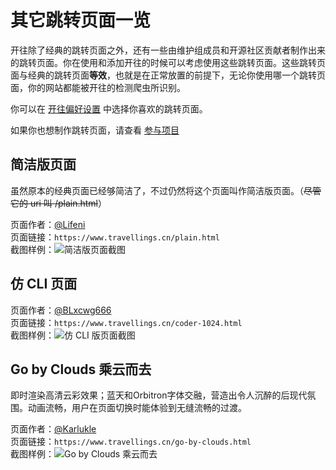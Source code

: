 # 其它跳转页面一览

开往除了经典的跳转页面之外，还有一些由维护组成员和开源社区贡献者制作出来的跳转页面。你在使用和添加开往的时候可以考虑使用这些跳转页面。这些跳转页面与经典的跳转页面**等效**，也就是在正常放置的前提下，无论你使用哪一个跳转页面，你的网站都能被开往的检测爬虫所识别。

你可以在 [开往偏好设置](https://www.travellings.cn/preference) 中选择你喜欢的跳转页面。

如果你也想制作跳转页面，请查看 [参与项目](https://www.travellings.cn/docs/join#参与项目)

## 简洁版页面

虽然原本的经典页面已经够简洁了，不过仍然将这个页面叫作简洁版页面。（~~尽管它的 uri 叫 /plain.html~~）

页面作者：[@Lifeni](https://github.com/Lifeni)\
页面链接：`https://www.travellings.cn/plain.html`\
截图样例：![简洁版页面截图](/assets/img/plain-page.png "简洁版页面截图")

## 仿 CLI 页面

页面作者：[@BLxcwg666](https://github.com/BLxcwg666)\
页面链接：`https://www.travellings.cn/coder-1024.html`\
截图样例：![仿 CLI 版页面截图](/assets/img/coder1024-page.png "仿 CLI 版页面截图")

## Go by Clouds 乘云而去

即时渲染高清云彩效果；蓝天和Orbitron字体交融，营造出令人沉醉的后现代氛围。动画流畅，用户在页面切换时能体验到无缝流畅的过渡。

页面作者：[@Karlukle](https://www.karlukle.site)\
页面链接：`https://www.travellings.cn/go-by-clouds.html`\
截图样例：![Go by Clouds 乘云而去](/assets/img/go-by-clouds-page.png "Go by Clouds 乘云而去")
